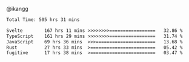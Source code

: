 @ikangg
<!--START_SECTION:waka-->

```txt
Total Time: 505 hrs 31 mins

Svelte        167 hrs 11 mins >>>>>>>>=================   32.86 %
TypeScript    161 hrs 29 mins >>>>>>>>=================   31.74 %
JavaScript    69 hrs 36 mins  >>>======================   13.68 %
Rust          27 hrs 33 mins  >========================   05.42 %
fugitive      17 hrs 38 mins  >========================   03.47 %
```

<!--END_SECTION:waka-->

